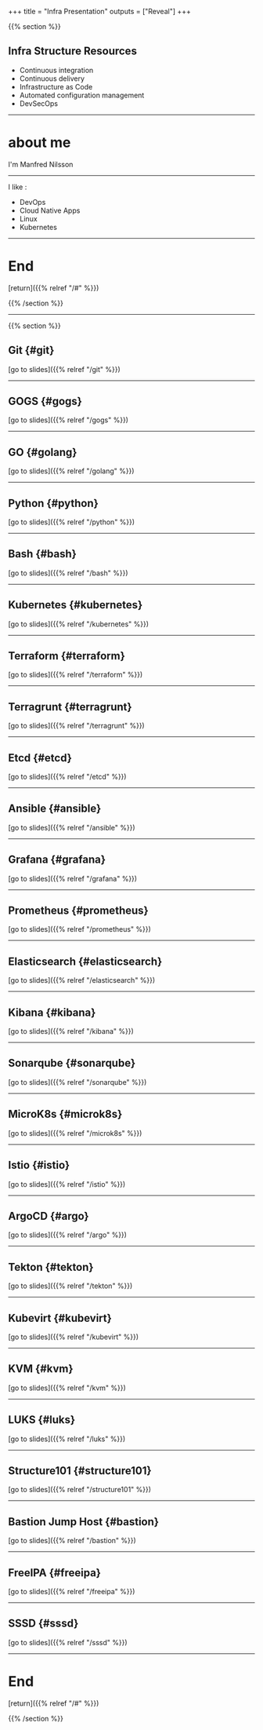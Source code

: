+++
title = "Infra Presentation"
outputs = ["Reveal"]
+++

{{% section %}}

## Infra Structure Resources

* Continuous integration
* Continuous delivery
* Infrastructure as Code
* Automated configuration management
* DevSecOps

---

# about me

I'm Manfred Nilsson

---

I like :

* DevOps
* Cloud Native Apps
* Linux
* Kubernetes

---

# End

[return]({{% relref "/#" %}})

{{% /section %}}

---

{{% section %}}

## Git {#git}

[go to slides]({{% relref "/git" %}})

---

## GOGS {#gogs}

[go to slides]({{% relref "/gogs" %}})

---

## GO {#golang}

[go to slides]({{% relref "/golang" %}})

---

## Python {#python}

[go to slides]({{% relref "/python" %}})

---

## Bash {#bash}

[go to slides]({{% relref "/bash" %}})

---

## Kubernetes {#kubernetes}

[go to slides]({{% relref "/kubernetes" %}})

---

## Terraform {#terraform}

[go to slides]({{% relref "/terraform" %}})

---

## Terragrunt {#terragrunt}

[go to slides]({{% relref "/terragrunt" %}})

---

## Etcd {#etcd}

[go to slides]({{% relref "/etcd" %}})

---

## Ansible {#ansible}

[go to slides]({{% relref "/ansible" %}})

---

## Grafana {#grafana}

[go to slides]({{% relref "/grafana" %}})

---

## Prometheus {#prometheus}

[go to slides]({{% relref "/prometheus" %}})

---

## Elasticsearch {#elasticsearch}

[go to slides]({{% relref "/elasticsearch" %}})

---

## Kibana {#kibana}

[go to slides]({{% relref "/kibana" %}})

---

## Sonarqube {#sonarqube}

[go to slides]({{% relref "/sonarqube" %}})

---

## MicroK8s {#microk8s}

[go to slides]({{% relref "/microk8s" %}})

---

## Istio {#istio}

[go to slides]({{% relref "/istio" %}})

---

## ArgoCD {#argo}

[go to slides]({{% relref "/argo" %}})

---

## Tekton {#tekton}

[go to slides]({{% relref "/tekton" %}})

---

## Kubevirt {#kubevirt}

[go to slides]({{% relref "/kubevirt" %}})

---

## KVM {#kvm}

[go to slides]({{% relref "/kvm" %}})

---

## LUKS {#luks}

[go to slides]({{% relref "/luks" %}})

---

## Structure101 {#structure101}

[go to slides]({{% relref "/structure101" %}})

---

## Bastion Jump Host {#bastion}

[go to slides]({{% relref "/bastion" %}})

---

## FreeIPA {#freeipa}

[go to slides]({{% relref "/freeipa" %}})

---

## SSSD {#sssd}

[go to slides]({{% relref "/sssd" %}})

---

# End

[return]({{% relref "/#" %}})

{{% /section %}}